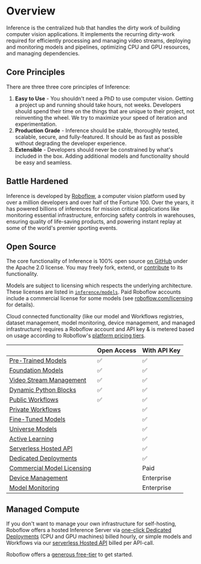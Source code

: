 # Overview

Inference is the centralized hub that handles the dirty work of building
computer vision applications. It implements the recurring dirty-work required for
efficiently processing and managing video streams, deploying and monitoring
models and pipelines, optimizing CPU and GPU resources, and managing dependencies.

## Core Principles

There are three three core principles of Inference:

1. **Easy to Use** - You shouldn't need a PhD to use computer vision. Getting a project up and running should take hours, not weeks. Developers should spend their time on the things that are unique to their project, not reinventing the wheel. We try to maximize your speed of iteration and experimentation.
2. **Production Grade** - Inference should be stable, thoroughly tested, scalable, secure, and fully-featured. It should be as fast as possible without degrading the developer experience.
3. **Extensible** - Developers should never be constrained by what's included in the box. Adding additional models and functionality should be easy and seamless.

## Battle Hardened

Inference is developed by [Roboflow](https://roboflow.com), a computer vision
platform used by over a million developers and over half of the Fortune 100.
Over the years, it has powered billions of inferences for mission critical
applications like monitoring essential infrastructure, enforcing safety
controls in warehouses, ensuring quality of life-saving products, and
powering instant replay at some of the world's premier sporting events.

## Open Source

The core functionality of Inference is 100% open source
[on GitHub](https://github.com/roboflow/inference) under the Apache 2.0 license.
You may freely fork, extend, or
[contribute](https://github.com/roboflow/inference/blob/main/CONTRIBUTING.md)
to its functionality.

Models are subject to licensing which respects the underlying architecture. These licenses are listed in [`inference/models`](/inference/models). Paid Roboflow accounts include a commercial license for some models (see [roboflow.com/licensing](https://roboflow.com/licensing) for details).

Cloud connected functionality (like our model and Workflows registries, dataset management, model monitoring, device management, and managed infrastructure) requires a Roboflow account and API key & is metered based on usage according to
Roboflow's [platform pricing tiers](https://roboflow.com/pricing).

|                         | Open Access | With API Key |
|-------------------------|-------------|--------------|
| [Pre-Trained Models](https://inference.roboflow.com/quickstart/aliases/#supported-pre-trained-models) | ✅ | ✅
| [Foundation Models](https://inference.roboflow.com/foundation/about/) | ✅ | ✅
| [Video Stream Management](https://inference.roboflow.com/workflows/video_processing/overview/) | ✅ | ✅
| [Dynamic Python Blocks](https://inference.roboflow.com/workflows/custom_python_code_blocks/) | ✅ | ✅
| [Public Workflows](https://inference.roboflow.com/workflows/about/) | ✅ | ✅
| [Private Workflows](https://docs.roboflow.com/workflows/create-a-workflow) |  | ✅
| [Fine-Tuned Models](https://roboflow.com/train) |  | ✅
| [Universe Models](https://roboflow.com/universe) |  | ✅
| [Active Learning](https://inference.roboflow.com/workflows/blocks/roboflow_dataset_upload/) |  | ✅
| [Serverless Hosted API](https://docs.roboflow.com/deploy/hosted-api) |  | ✅
| [Dedicated Deployments](https://docs.roboflow.com/deploy/dedicated-deployments) |  | ✅
| [Commercial Model Licensing](https://roboflow.com/licensing) |  | Paid
| [Device Management](https://docs.roboflow.com/roboflow-enterprise) |  | Enterprise
| [Model Monitoring](https://docs.roboflow.com/deploy/model-monitoring) |  | Enterprise

## Managed Compute

If you don't want to manage your own infrastructure for self-hosting, Roboflow offers a hosted Inference Server via [one-click Dedicated Deployments](https://docs.roboflow.com/deploy/dedicated-deployments) (CPU and GPU machines) billed hourly, or simple models and Workflows via our [serverless Hosted API](https://docs.roboflow.com/deploy/hosted-api) billed per API-call.

Roboflow offers a [generous free-tier](https://roboflow.com/pricing) to get started.